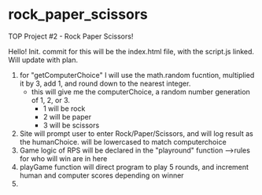 # rock_paper_scissors
TOP Project #2 - Rock Paper Scissors!


Hello!  Init. commit for this will be the index.html file, with the script.js linked.  Will update with plan.

1.  for "getComputerChoice" I will use the math.random fucntion, multiplied it by 3, add 1, and round down to the nearest integer.
    - this will give me the computerChoice, a random number generation of 1, 2, or 3.
        - 1 will be rock
        - 2 will be paper
        - 3 will be scissors
2. Site will prompt user to enter Rock/Paper/Scissors, and will log result as the humanChoice.  will be lowercased to match computerchoice
3. Game logic of RPS will be declared in the "playround" function -->rules for who will win are in here
4. playGame function will direct program to play 5 rounds, and increment human and computer scores depending on winner
5. 
